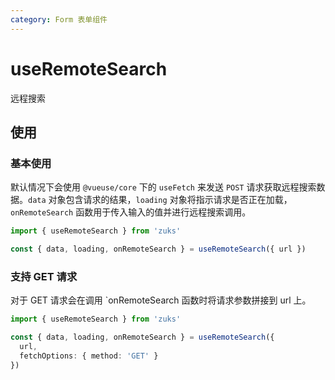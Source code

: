 ```yaml
---
category: Form 表单组件
---
```


# useRemoteSearch

远程搜索

## 使用

### 基本使用

默认情况下会使用 `@vueuse/core` 下的 `useFetch` 来发送 `POST` 请求获取远程搜索数据。`data` 对象包含请求的结果，`loading` 对象将指示请求是否正在加载，`onRemoteSearch` 函数用于传入输入的值并进行远程搜索调用。

```ts
import { useRemoteSearch } from 'zuks'

const { data, loading, onRemoteSearch } = useRemoteSearch({ url })
```

### 支持 GET 请求

对于 GET 请求会在调用 `onRemoteSearch 函数时将请求参数拼接到 url 上。

```ts
import { useRemoteSearch } from 'zuks'

const { data, loading, onRemoteSearch } = useRemoteSearch({
  url,
  fetchOptions: { method: 'GET' }
})
```

